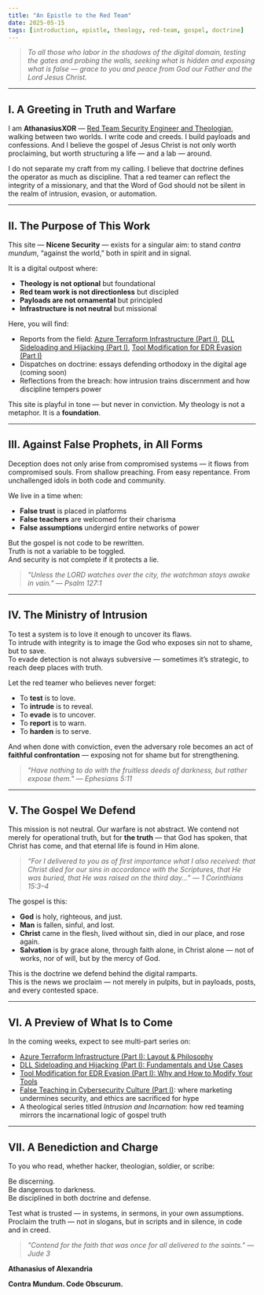 ```yaml
---
title: "An Epistle to the Red Team"
date: 2025-05-15
tags: [introduction, epistle, theology, red-team, gospel, doctrine]
---
```


> *To all those who labor in the shadows of the digital domain, testing the gates and probing the walls, seeking what is hidden and exposing what is false — grace to you and peace from God our Father and the Lord Jesus Christ.*

---

## I. A Greeting in Truth and Warfare

I am **AthanasiusXOR** — [Red Team Security Engineer and Theologian](/about), walking between two worlds. I write code and creeds. I build payloads and confessions. And I believe the gospel of Jesus Christ is not only worth proclaiming, but worth structuring a life — and a lab — around.

I do not separate my craft from my calling. I believe that doctrine defines the operator as much as discipline. That a red teamer can reflect the integrity of a missionary, and that the Word of God should not be silent in the realm of intrusion, evasion, or automation.

---

## II. The Purpose of This Work

This site — **Nicene Security** — exists for a singular aim: to stand *contra mundum*, “against the world,” both in spirit and in signal.

It is a digital outpost where:

- **Theology is not optional** but foundational  
- **Red team work is not directionless** but discipled  
- **Payloads are not ornamental** but principled  
- **Infrastructure is not neutral** but missional  

Here, you will find:

- Reports from the field: [Azure Terraform Infrastructure (Part I)](#), [DLL Sideloading and Hijacking (Part I)](#), [Tool Modification for EDR Evasion (Part I)](#)  
- Dispatches on doctrine: essays defending orthodoxy in the digital age (coming soon)  
- Reflections from the breach: how intrusion trains discernment and how discipline tempers power  

This site is playful in tone — but never in conviction. My theology is not a metaphor. It is a **foundation**.

---

## III. Against False Prophets, in All Forms

Deception does not only arise from compromised systems — it flows from compromised souls. From shallow preaching. From easy repentance. From unchallenged idols in both code and community.

We live in a time when:

- **False trust** is placed in platforms  
- **False teachers** are welcomed for their charisma  
- **False assumptions** undergird entire networks of power  

But the gospel is not code to be rewritten.  
Truth is not a variable to be toggled.  
And security is not complete if it protects a lie.

> *"Unless the LORD watches over the city, the watchman stays awake in vain." — Psalm 127:1*

---

## IV. The Ministry of Intrusion

To test a system is to love it enough to uncover its flaws.  
To intrude with integrity is to image the God who exposes sin not to shame, but to save.  
To evade detection is not always subversive — sometimes it’s strategic, to reach deep places with truth.

Let the red teamer who believes never forget:

- To **test** is to love.  
- To **intrude** is to reveal.  
- To **evade** is to uncover.  
- To **report** is to warn.  
- To **harden** is to serve.  

And when done with conviction, even the adversary role becomes an act of **faithful confrontation** — exposing not for shame but for strengthening.

> *"Have nothing to do with the fruitless deeds of darkness, but rather expose them." — Ephesians 5:11*

---

## V. The Gospel We Defend

This mission is not neutral. Our warfare is not abstract. We contend not merely for operational truth, but for **the truth** — that God has spoken, that Christ has come, and that eternal life is found in Him alone.

> *“For I delivered to you as of first importance what I also received: that Christ died for our sins in accordance with the Scriptures, that He was buried, that He was raised on the third day...” — 1 Corinthians 15:3–4*

The gospel is this:

- **God** is holy, righteous, and just.  
- **Man** is fallen, sinful, and lost.  
- **Christ** came in the flesh, lived without sin, died in our place, and rose again.  
- **Salvation** is by grace alone, through faith alone, in Christ alone — not of works, nor of will, but by the mercy of God.  

This is the doctrine we defend behind the digital ramparts.  
This is the news we proclaim — not merely in pulpits, but in payloads, posts, and every contested space.

---

## VI. A Preview of What Is to Come

In the coming weeks, expect to see multi-part series on:

- [Azure Terraform Infrastructure (Part I): Layout & Philosophy](#)  
- [DLL Sideloading and Hijacking (Part I): Fundamentals and Use Cases](#)  
- [Tool Modification for EDR Evasion (Part I): Why and How to Modify Your Tools](#)  
- [False Teaching in Cybersecurity Culture (Part I)](#): where marketing undermines security, and ethics are sacrificed for hype  
- A theological series titled *Intrusion and Incarnation*: how red teaming mirrors the incarnational logic of gospel truth  

---

## VII. A Benediction and Charge

To you who read, whether hacker, theologian, soldier, or scribe:

Be discerning.  
Be dangerous to darkness.  
Be disciplined in both doctrine and defense.  

Test what is trusted — in systems, in sermons, in your own assumptions.  
Proclaim the truth — not in slogans, but in scripts and in silence, in code and in creed.

> *"Contend for the faith that was once for all delivered to the saints." — Jude 3*

**Athanasius of Alexandria**

**Contra Mundum. Code Obscurum.**
